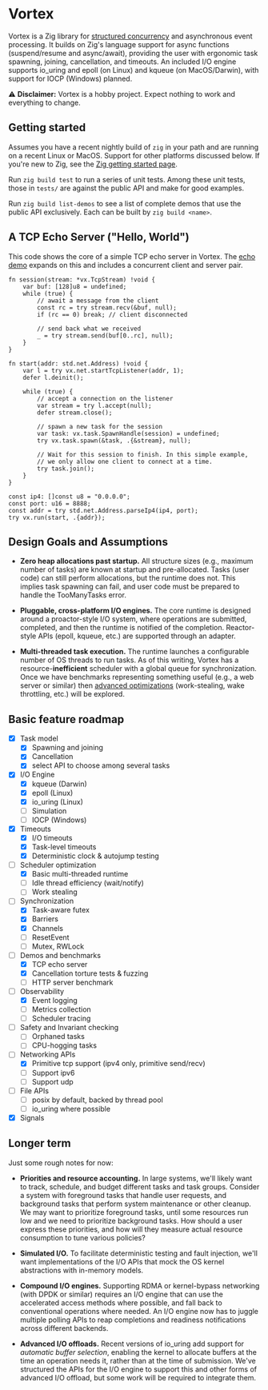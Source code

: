 # Vortex

Vortex is a Zig library for [structured
concurrency](https://en.wikipedia.org/wiki/Structured_concurrency) and
asynchronous event processing. It builds on Zig's language support for async
functions (suspend/resume and async/await), providing the user with ergonomic
task spawning, joining, cancellation, and timeouts. An included I/O engine
supports io_uring and epoll (on Linux) and kqueue (on MacOS/Darwin), with 
support for IOCP (Windows) planned.

:warning: **Disclaimer:** Vortex is a hobby project. Expect nothing to work and
everything to change.

## Getting started

Assumes you have a recent nightly build of `zig` in your path and are running
on a recent Linux or MacOS. Support for other platforms discussed below. If
you're new to Zig, see the [Zig getting started
page](https://ziglang.org/learn/getting-started/).

Run `zig build test` to run a series of unit tests. Among these unit tests,
those in `tests/` are against the public API and make for good examples. 

Run `zig build list-demos` to see a list of complete demos that use the public
API exclusively. Each can be built by `zig build <name>`. 

## A TCP Echo Server ("Hello, World")

This code shows the core of a simple TCP echo server in Vortex. The [echo
demo](demos/echo.zig) expands on this and includes a concurrent client and
server pair.

```zig
fn session(stream: *vx.TcpStream) !void {
    var buf: [128]u8 = undefined;
    while (true) {
        // await a message from the client
        const rc = try stream.recv(&buf, null);
        if (rc == 0) break; // client disconnected

        // send back what we received
        _ = try stream.send(buf[0..rc], null);
    }
}

fn start(addr: std.net.Address) !void {
    var l = try vx.net.startTcpListener(addr, 1);
    defer l.deinit();

    while (true) {
        // accept a connection on the listener
        var stream = try l.accept(null);
        defer stream.close();

        // spawn a new task for the session
        var task: vx.task.SpawnHandle(session) = undefined;
        try vx.task.spawn(&task, .{&stream}, null);

        // Wait for this session to finish. In this simple example, 
        // we only allow one client to connect at a time.
        try task.join();
    }
}

const ip4: []const u8 = "0.0.0.0";
const port: u16 = 8888;
const addr = try std.net.Address.parseIp4(ip4, port);
try vx.run(start, .{addr});
```

## Design Goals and Assumptions

- **Zero heap allocations past startup.** All structure sizes (e.g., maximum
number of tasks) are known at startup and pre-allocated. Tasks (user code) can
still perform allocations, but the runtime does not. This implies task spawning
can fail, and user code must be prepared to handle the TooManyTasks error.

- **Pluggable, cross-platform I/O engines.** The core runtime is designed around
a proactor-style I/O system, where operations are submitted, completed, and then
the runtime is notified of the completion. Reactor-style APIs (epoll, kqueue,
etc.) are supported through an adapter. 

- **Multi-threaded task execution.** The runtime launches a configurable number
of OS threads to run tasks. As of this writing, Vortex has a
resource-**inefficient** scheduler with a global queue for synchronization.
Once we have benchmarks representing something useful (e.g., a web server or
similar) then [advanced
optimizations](https://zig.news/kprotty/resource-efficient-thread-pools-with-zig-3291)
(work-stealing, wake throttling, etc.) will be explored. 

## Basic feature roadmap

- [x] Task model
  - [x] Spawning and joining
  - [x] Cancellation
  - [x] select API to choose among several tasks
- [x] I/O Engine
  - [x] kqueue (Darwin)
  - [x] epoll (Linux)
  - [x] io_uring (Linux)
  - [ ] Simulation
  - [ ] IOCP (Windows)
- [x] Timeouts
  - [x] I/O timeouts
  - [x] Task-level timeouts
  - [x] Deterministic clock & autojump testing
- [ ] Scheduler optimization
  - [x] Basic multi-threaded runtime
  - [ ] Idle thread efficiency (wait/notify)
  - [ ] Work stealing
- [ ] Synchronization
  - [x] Task-aware futex
  - [x] Barriers
  - [x] Channels
  - [ ] ResetEvent
  - [ ] Mutex, RWLock
- [ ] Demos and benchmarks
  - [x] TCP echo server
  - [x] Cancellation torture tests & fuzzing
  - [ ] HTTP server benchmark
- [ ] Observability
  - [x] Event logging
  - [ ] Metrics collection
  - [ ] Scheduler tracing
- [ ] Safety and Invariant checking
  - [ ] Orphaned tasks
  - [ ] CPU-hogging tasks
- [ ] Networking APIs
  - [x] Primitive tcp support (ipv4 only, primitive send/recv)
  - [ ] Support ipv6
  - [ ] Support udp
- [ ] File APIs
  - [ ] posix by default, backed by thread pool
  - [ ] io_uring where possible
- [x] Signals

## Longer term

Just some rough notes for now:

- **Priorities and resource accounting.** In large systems, we'll likely want to
track, schedule, and budget different tasks and task groups. Consider a system
with foreground tasks that handle user requests, and background tasks that
perform system maintenance or other cleanup. We may want to prioritize
foreground tasks, until some resources run low and we need to prioritize
background tasks. How should a user express these priorities, and how will they
measure actual resource consumption to tune various policies?

- **Simulated I/O.** To facilitate deterministic testing and fault injection,
we'll want implementations of the I/O APIs that mock the OS kernel abstractions
with in-memory models.

- **Compound I/O engines.** Supporting RDMA or kernel-bypass networking (with
DPDK or similar) requires an I/O engine that can use the accelerated access
methods where possible, and fall back to conventional operations where needed. 
An I/O engine now has to juggle multiple polling APIs to reap completions and
readiness notifications across different backends. 

- **Advanced I/O offloads.** Recent versions of io_uring add support for
*automatic buffer selection*, enabling the kernel to allocate buffers at the
time an operation needs it, rather than at the time of submission. We've
structured the APIs for the I/O engine to support this and other forms of
advanced I/O offload, but some work will be required to integrate them.
